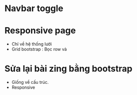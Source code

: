 # Navbar toggle
# Responsive page
- Chỉ về hệ thống lưới
- Grid bootstrap : Bọc row và 
# Sửa lại bài zing bằng bootstrap
- Giống về cấu trúc.
- Responsive